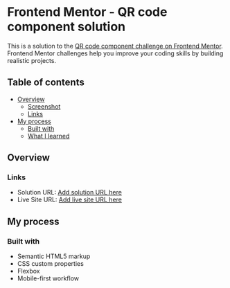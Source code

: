 # Frontend Mentor - QR code component solution

This is a solution to the [QR code component challenge on Frontend Mentor](https://www.frontendmentor.io/challenges/qr-code-component-iux_sIO_H). Frontend Mentor challenges help you improve your coding skills by building realistic projects. 

## Table of contents

- [Overview](#overview)
  - [Screenshot](#screenshot)
  - [Links](#links)
- [My process](#my-process)
  - [Built with](#built-with)
  - [What I learned](#what-i-learned)

## Overview

### Links

- Solution URL: [Add solution URL here](https://github.com/dinneshkumar9/Frontend-mentor-project-QR_Code.git)
- Live Site URL: [Add live site URL here](https://dinneshkumar9.github.io/Frontend-mentor-project-QR_Code/)

## My process

### Built with

- Semantic HTML5 markup
- CSS custom properties
- Flexbox
- Mobile-first workflow
